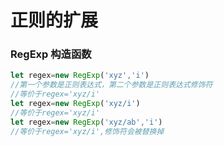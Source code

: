 # 正则的扩展

### RegExp 构造函数

```javascript
let regex=new RegExp('xyz','i')
//第一个参数是正则表达式，第二个参数是正则表达式修饰符
//等价于regex='xyz/i'
let regex=new RegExp('xyz/i')
//等价于regex='xyz/i'
let regex=new RegExp('xyz/ab','i')
//等价于regex='xyz/i',修饰符会被替换掉
```